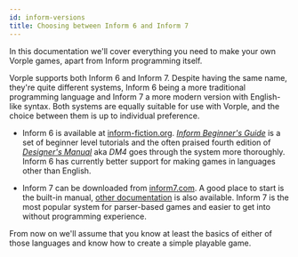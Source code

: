 ```yaml
---
id: inform-versions
title: Choosing between Inform 6 and Inform 7
---
```


In this documentation we'll cover everything you need to make your own Vorple 
games, apart from Inform programming itself.

Vorple supports both Inform 6 and Inform 7. Despite having the same name, 
they're quite different systems, Inform 6 being a more traditional programming
language and Inform 7 a more modern version with English-like syntax. Both
systems are equally suitable for use with Vorple, and the choice between them
is up to individual preference.  

* Inform 6 is available at [inform-fiction.org](http://inform-fiction.org).
*[Inform Beginner's Guide](https://inform-fiction.org/manual/about_ibg.html)* 
is a set of beginner level tutorials and the often praised fourth edition of 
*[Designer's Manual](https://inform-fiction.org/manual/about_dm4.html)* aka *DM4*
goes through the system more thoroughly. Inform 6 has currently better support
for making games in languages other than English.

* Inform 7 can be downloaded from [inform7.com](http://inform7.com).
A good place to start is the built-in manual,
[other documentation](http://www.intfiction.org/forum/viewtopic.php?f=7&t=3988)
is also available. Inform 7 is the most popular system for parser-based games 
and easier to get into without programming experience.

From now on we'll assume that you know at least the basics of either of those 
languages and know how to create a simple playable game.
  

